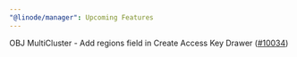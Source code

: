 ```yaml
---
"@linode/manager": Upcoming Features
---
```


OBJ MultiCluster - Add regions field in Create Access Key Drawer ([#10034](https://github.com/linode/manager/pull/10034))
